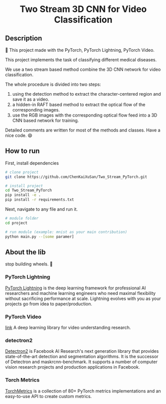 <div align="center">

# Two Stream 3D CNN for Video Classification

</div>

## Description

📓 This project made with the PyTorch, PyTorch Lightning, PyTorch Video.

This project implements the task of classifying different medical diseases.

We use a two stream based method combine the 3D CNN network for video classification.

The whole procedure is divided into two steps:  

1. using the detection method to extract the character-centered region and save it as a video.
2. a hidden-in RAFT based method to extract the optical flow of the corresponding images.
3. use the RGB images with the corresponding optical flow feed into a 3D CNN based network for training.

Detailed comments are written for most of the methods and classes.
Have a nice code. 😄

## How to run  

First, install dependencies

```bash
# clone project   
git clone https://github.com/ChenKaiXuSan/Two_Stream_PyTorch.git

# install project   
cd Two_Stream_PyTorch
pip install -e .   
pip install -r requirements.txt

```

Next, navigate to any file and run it.  

```bash
# module folder
cd project

# run module (example: mnist as your main contribution)   
python main.py --[some paramer]
```

## About the lib  

stop building wheels. 🛑

### PyTorch Lightning  

[PyTorch Lightning](https://pytorch-lightning.readthedocs.io/en/latest/) is the deep learning framework for professional AI researchers and machine learning engineers who need maximal flexibility without sacrificing performance at scale. Lightning evolves with you as your projects go from idea to paper/production.

### PyTorch Video  

[link](https://pytorchvideo.org/)
A deep learning library for video understanding research.

### detectron2

[Detectron2](https://detectron2.readthedocs.io/en/latest/index.html) is Facebook AI Research's next generation library that provides state-of-the-art detection and segmentation algorithms. It is the successor of Detectron and maskrcnn-benchmark. It supports a number of computer vision research projects and production applications in Facebook.

### Torch Metrics

[TorchMetrics](https://torchmetrics.readthedocs.io/en/latest/) is a collection of 80+ PyTorch metrics implementations and an easy-to-use API to create custom metrics.
